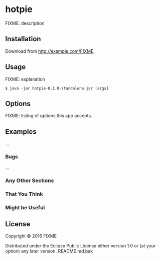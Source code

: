 # hotpie

FIXME: description

## Installation

Download from http://example.com/FIXME.

## Usage

FIXME: explanation

    $ java -jar hotpie-0.1.0-standalone.jar [args]

## Options

FIXME: listing of options this app accepts.

## Examples

...

### Bugs

...

### Any Other Sections
### That You Think
### Might be Useful

## License

Copyright © 2016 FIXME

Distributed under the Eclipse Public License either version 1.0 or (at
your option) any later version.
README.md.bak
